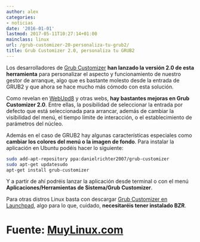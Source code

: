 ```yaml
---
author: alex
categories:
- noticias
date: '2016-01-01'
lastmod: 2017-05-11T10:27:14+01:00
mainclass: linux
url: /grub-customizer-20-personaliza-tu-grub2/
title: Grub Customizer 2.0, personaliza tu GRUB2
---
```


Los desarrolladores de [Grub Customizer][1] **han lanzado la versión 2.0 de esta herramienta** para personalizar el aspecto y funcionamiento de nuestro gestor de arranque, algo que es bastante molesto desde la entrada de GRUB2 y que ahora se hace mucho más cómodo con esta solución.

<figure>
    <amp-img sizes="(min-width: 500px) 500px, 100vw" on="tap:lightbox1" role="button" tabindex="0" layout="responsive" title="Grub-customizer0" src="https://4.bp.blogspot.com/_IlK2pNFFgGM/TOpPJrxOdBI/AAAAAAAAAFk/RWhgQykL8wo/s1600/Grub-customizer0-500x321.jpg" alt="Grub customizer" width="500" height="321" ></amp-img>
</figure>

Como revelan en [WebUpd8][2] y otras webs, **hay bastantes mejoras en Grub Customizer 2.0**. Entre ellas, la posibilidad de seleccionar la entrada por defecto que está seleccionada para arrancar, además de cambiar la visibilidad del menú, el tiempo límite de interacción, o el establecimiento de parámetros del núcleo.

Además en el caso de GRUB2 hay algunas características especiales como **cambiar los colores del menú o la imagen de fondo**. Para instalar la aplicación en Ubuntu podéis hacer lo siguiente:

```bash
sudo add-apt-repository ppa:danielrichter2007/grub-customizer
sudo apt-get updatesudo
apt-get install grub-customizer
```

Y a partir de ahí podréis lanzar la aplicación desde terminal o con el menú **Aplicaciones/Herramientas de Sistema/Grub Customizer**.

Para otras distros Linux basta con descargar [Grub Customizer en Launchpad][3], algo para lo que, cuidado, **necesitaréis tener instalado BZR**.

# Fuente: <a href="http://www.muylinux.com/2010/11/22/grub-customizer-2-0-personaliza-tu-grub2" target="_blank"> MuyLinux.com </a>

 [1]: https://launchpad.net/grub-customizer
 [2]: http://www.webupd8.org/2010/11/grub-customizer-20-can-change-default.html
 [3]: https://code.launchpad.net/grub-customizer

